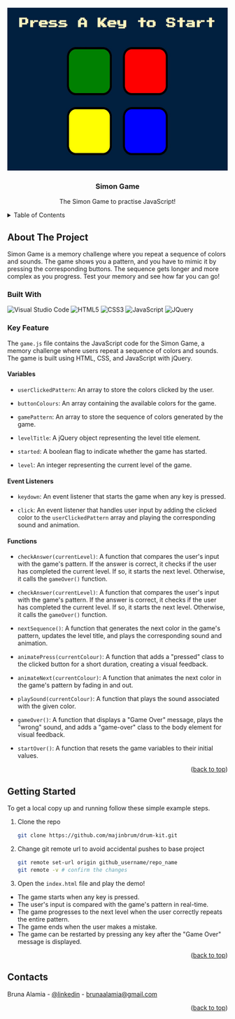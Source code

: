 <!-- PROJECT -->

<a id="readme-top"></a>

<div align="center">
  <img src="./preview.jpg" alt="Preview" width="539,5" height="372">

  <h3 align="center">Simon Game</h3>

  <p align="center">
    The Simon Game to practise JavaScript!
  </p>
</div>

<!-- TABLE OF CONTENTS -->
<details>
  <summary>Table of Contents</summary>
  <ol>
    <li>
      <a href="#about-the-project">About The Project</a>
      <ul>
        <li><a href="#built-with">Built With</a></li>
        <li><a href="#key-feature">Key Feature</a></li>
      </ul>
    </li>
    <li>
      <a href="#getting-started">Getting Started</a>
    </li>
    <li><a href="#contact">Contacts</a></li>
  </ol>
</details>

<!-- ABOUT THE PROJECT -->

## About The Project

Simon Game is a memory challenge where you repeat a sequence of colors and sounds. The game shows you a pattern, and you have to mimic it by pressing the corresponding buttons. The sequence gets longer and more complex as you progress. Test your memory and see how far you can go!

### Built With

<div display="flex">
  <img src="https://img.shields.io/badge/Visual%20Studio%20Code-0078d7.svg?style=flat&logo=visual-studio-code&logoColor=white" alt="Visual Studio Code" />
	<img src="https://img.shields.io/badge/html5-%23E34F26.svg?style=flat&logo=html5&logoColor=white" alt="HTML5" />
	<img src="https://img.shields.io/badge/css3-%231572B6.svg?style=flat&logo=css3&logoColor=white" alt="CSS3" />
 	<img src="https://img.shields.io/badge/javascript-%23323330.svg?style=flat&logo=javascript&logoColor=%23F7DF1E" alt="JavaScript" />
     	<img src="https://img.shields.io/badge/jQuery-0769AD?style=flat&logo=jquery&logoColor=white" alt="JQuery" />
</div>

### Key Feature

The `game.js` file contains the JavaScript code for the Simon Game, a memory challenge where users repeat a sequence of colors and sounds. The game is built using HTML, CSS, and JavaScript with jQuery.

#### Variables

- `userClickedPattern`: An array to store the colors clicked by the user.

- `buttonColours`: An array containing the available colors for the game.

- `gamePattern`: An array to store the sequence of colors generated by the game.
- `levelTitle`: A jQuery object representing the level title element.
- `started`: A boolean flag to indicate whether the game has started.

- `level`: An integer representing the current level of the game.

#### Event Listeners

- `keydown`: An event listener that starts the game when any key is pressed.

- `click`: An event listener that handles user input by adding the clicked color to the `userClickedPattern` array and playing the corresponding sound and animation.

#### Functions

- `checkAnswer(currentLevel)`: A function that compares the user's input with the game's pattern. If the answer is correct, it checks if the user has completed the current level. If so, it starts the next level. Otherwise, it calls the `gameOver()` function.

- `checkAnswer(currentLevel)`: A function that compares the user's input with the game's pattern. If the answer is correct, it checks if the user has completed the current level. If so, it starts the next level. Otherwise, it calls the `gameOver()` function.
- `nextSequence()`: A function that generates the next color in the game's pattern, updates the level title, and plays the corresponding sound and animation.
- `animatePress(currentColour)`: A function that adds a "pressed" class to the clicked button for a short duration, creating a visual feedback.
- `animateNext(currentColour)`: A function that animates the next color in the game's pattern by fading in and out.
- `playSound(currentColour)`: A function that plays the sound associated with the given color.
- `gameOver()`: A function that displays a "Game Over" message, plays the "wrong" sound, and adds a "game-over" class to the body element for visual feedback.
- `startOver()`: A function that resets the game variables to their initial values.

<p align="right">(<a href="#readme-top">back to top</a>)</p>

<!-- GETTING STARTED -->

## Getting Started

To get a local copy up and running follow these simple example steps.

1. Clone the repo
   ```sh
   git clone https://github.com/majinbrum/drum-kit.git
   ```
2. Change git remote url to avoid accidental pushes to base project
   ```sh
   git remote set-url origin github_username/repo_name
   git remote -v # confirm the changes
   ```
3. Open the `index.html` file and play the demo!

- The game starts when any key is pressed.
- The user's input is compared with the game's pattern in real-time.
- The game progresses to the next level when the user correctly repeats the entire pattern.
- The game ends when the user makes a mistake.
- The game can be restarted by pressing any key after the "Game Over" message is displayed.

<p align="right">(<a href="#readme-top">back to top</a>)</p>

<!-- CONTACTS -->

## Contacts

Bruna Alamia - [@linkedin](https://linkedin.com/in/brunaalamia) - brunaalamia@gmail.com

<p align="right">(<a href="#readme-top">back to top</a>)</p>

